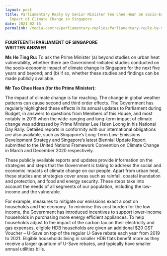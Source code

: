 ```yaml
---
layout: post
title: Parliamentary Reply by Senior Minister Teo Chee Hean on Socio-Economic
  Impact of Climate Change in Singapore
date: 2021-02-16
permalink: /media-centre/parliamentary-replies/Parliamentary-reply-by-SM-Teo-Chee-Hean-on-socio-economic-impact-of-climate-change-in-singapore
---
```

**FOURTEENTH PARLIAMENT OF SINGAPORE  
WRITTEN ANSWER**  

**Ms He Ting Ru:**
To ask the Prime Minister (a) beyond studies on urban heat vulnerability, whether there are Government-initiated studies conducted on the socio-economic impact of climate change in Singapore for the next five years and beyond; and (b) if so, whether these studies and findings can be made publicly available.

**Mr Teo Chee Hean (for the Prime Minister):**

The impact of climate change is far reaching. The change in global weather patterns can cause second and third order effects. The Government has regularly highlighted these effects in its annual updates to Parliament during Budget, in answers to questions from Members of this House, and most notably in 2019 when the wide-ranging and long-term impact of climate change was addressed by Prime Minister Lee Hsien Loong in his National Day Rally. Detailed reports in conformity with our international obligations are also available, such as Singapore’s Long-Term Low-Emissions Development Strategy and Singapore’s latest Biennial Update Report submitted to the United Nations Framework Convention on Climate Change in March and December 2020 respectively. 

These publicly available reports and updates provide information on the strategies and steps that the Government is taking to address the social and economic impacts of climate change on our people. Apart from urban heat, these studies and strategies cover areas such as rainfall, coastal inundation and protection, and food and energy security.  These steps take into account the needs of all segments of our population, including the low-income and the vulnerable.

For example, measures to mitigate our emissions exact a cost on households and the economy. To minimise this cost burden for the low income, the Government has introduced incentives to support lower-income households in purchasing more energy efficient appliances. To help households adjust to the impact of the carbon tax on their electricity and gas expenses, eligible HDB households are given an additional $20 GST Voucher – U-Save on top of the regular U-Save rebate each year from 2019 to 2021. Eligible households living in smaller HDB flats benefit more as they receive a larger quantum of U-Save rebates, and typically have smaller annual utilities bills.